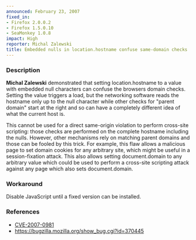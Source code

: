 ```yaml
---
announced: February 23, 2007
fixed_in:
- Firefox 2.0.0.2
- Firefox 1.5.0.10
- SeaMonkey 1.0.8
impact: High
reporter: Michal Zalewski
title: Embedded nulls in location.hostname confuse same-domain checks
---
```


<h3>Description</h3>

<p><strong>Michal Zalewski</strong> demonstrated that setting location.hostname
to a value with embedded null characters can confuse the browsers domain
checks. Setting the value triggers a load, but the networking software reads
the hostname only up to the null character while other checks for "parent
domain" start at the right and so can have a completely different idea of what
the current host is.</p>

<p>This cannot be used for a direct same-origin violation to perform cross-site
scripting: those checks are performed on the complete hostname including
the nulls. However, other mechanisms rely on matching parent domains and those
can be fooled by this trick. For example, this flaw allows a malicious page
to set domain cookies for any arbitrary site, which might be useful in a
session-fixation attack. This also allows setting document.domain to any
arbitrary value which could be used to perform a cross-site scripting
attack against any page which also sets document.domain.</p>

<h3>Workaround</h3>

<p>Disable JavaScript until a fixed version can be installed.</p>

<h3>References</h3>

<ul>
<li><a class="ex-ref" href="http://nvd.nist.gov/nvd.cfm?cvename=CVE-2007-0981">CVE-2007-0981</a></li>
<li><a href="https://bugzilla.mozilla.org/show_bug.cgi?id=370445">
https://bugzilla.mozilla.org/show_bug.cgi?id=370445</a></li>
</ul>



